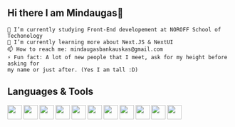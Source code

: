 ## Hi there I am Mindaugas👋


    🔭 I’m currently studying Front-End developement at NOROFF School of Techonology
    🌱 I’m currently learning more about Next.JS & NextUI
    📫 How to reach me: mindaugasbankauskas@gmail.com
    ⚡ Fun fact: A lot of new people that I meet, ask for my height before asking for
    my name or just after. (Yes I am tall :D)

## Languages & Tools

<div>
<img height="32" width="32" src="https://cdn.simpleicons.org/html5/E34F26" />
<img height="32" width="32" src="https://cdn.simpleicons.org/css3/1572B6" />
<img height="32" width="32" src="https://cdn.simpleicons.org/sass/CC6699" />
<img height="32" width="32" src="https://cdn.simpleicons.org/tailwindcss/06B6D4" />
<img height="32" width="32" src="https://cdn.simpleicons.org/javascript/F7DF1E" />
<img height="32" width="32" src="https://cdn.simpleicons.org/typescript/3178C6" />
<img height="32" width="32" src="https://cdn.simpleicons.org/react/61DAFB" />
<img height="32" width="32" src="https://cdn.simpleicons.org/nextdotjs/000000/FFFFFF" />
<img height="32" width="32" src="https://cdn.simpleicons.org/nextui/000000/FFFFFF" />
<img height="32" width="32" src="https://cdn.simpleicons.org/git/F05032" />
<img height="32" width="32" src="https://cdn.simpleicons.org/github/181717/FFFFFF" />
</div>
